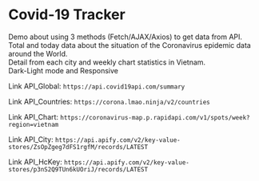 # Covid-19 Tracker
Demo about using 3 methods (Fetch/AJAX/Axios) to get data from API.
<br>
Total and today data about the situation of the Coronavirus epidemic data around the World. 
<br>
Detail from each city and weekly chart statistics in Vietnam.
<br>
Dark-Light mode and Responsive
<br>

Link API_Global:
`
https://api.covid19api.com/summary
`

Link API_Countries:
`
https://corona.lmao.ninja/v2/countries
`

Link API_Chart: 
`
https://coronavirus-map.p.rapidapi.com/v1/spots/week?region=vietnam
`

Link API_City:
`
https://api.apify.com/v2/key-value-stores/ZsOpZgeg7dFS1rgfM/records/LATEST
`

Link API_HcKey: 
`
https://api.apify.com/v2/key-value-stores/p3nS2Q9TUn6kUOriJ/records/LATEST
`